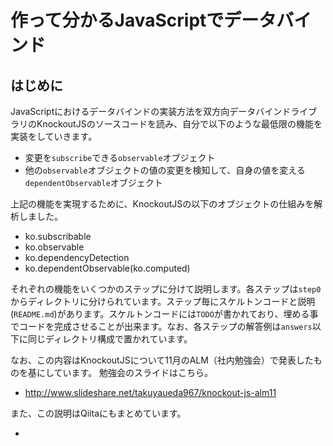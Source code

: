 # 作って分かるJavaScriptでデータバインド

## はじめに

JavaScriptにおけるデータバインドの実装方法を双方向データバインドライブラリのKnockoutJSのソースコードを読み、自分で以下のような最低限の機能を実装をしていきます。

* 変更を`subscribe`できる`observable`オブジェクト
* 他の`observable`オブジェクトの値の変更を検知して、自身の値を変える`dependentObservable`オブジェクト

上記の機能を実現するために、KnockoutJSの以下のオブジェクトの仕組みを解析しました。

* ko.subscribable
* ko.observable
* ko.dependencyDetection
* ko.dependentObservable(ko.computed)

それぞれの機能をいくつかのステップに分けて説明します。各ステップは`step0`からディレクトリに分けられています。ステップ毎にスケルトンコードと説明(`README.md`)があります。スケルトンコードには`TODO`が書かれており、埋める事でコードを完成させることが出来ます。なお、各ステップの解答例は`answers`以下に同じディレクトリ構成で置かれています。

なお、この内容はKnockoutJSについて11月のALM（社内勉強会）で発表したものを基にしています。
勉強会のスライドはこちら。

* http://www.slideshare.net/takuyaueda967/knockout-js-alm11

また、この説明はQiitaにもまとめています。

* 
